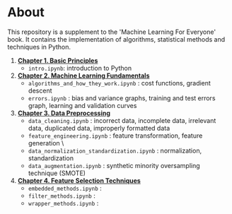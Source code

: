 # About

This repository is a supplement to the 'Machine Learning For Everyone' book. It contains the implementation of algorithms, statistical methods and techniques in Python.

1. [**Chapter 1. Basic Principles**](https://github.com/5x12/ml4everyone/tree/master/Chapter%201.%20Basic%20Principles)
    - `intro.ipynb`: introduction to Python
2. [**Chapter 2. Machine Learning Fundamentals**](https://github.com/5x12/ml4everyone/tree/master/Chapter%202.%20Machine%20Learning%20Fundamentals)
    - `algorithms_and_how_they_work.ipynb` : cost functions, gradient descent
    - `errors.ipynb` : bias and variance graphs, training and test errors graph, learning and validation curves
3. [**Chapter 3. Data Preprocessing**](https://github.com/5x12/ml4everyone/tree/master/Chapter%203.%20Data%20Preprocessing)
    - `data_cleaning.ipynb` : incorrect data, incomplete data, irrelevant data, duplicated data, improperly formatted data 
    - `feature_engineering.ipynb` : feature transformation, feature generation \
    - `data_normalization_standardization.ipynb` : normalization, standardization  
    - `data_augmentation.ipynb` : synthetic minority oversampling technique (SMOTE)
4. [**Chapter 4. Feature Selection Techniques**](https://github.com/5x12/ml4everyone/tree/master/Chapter%204.%20Feature%20Selection%20Techniques)
    - `embedded_methods.ipynb` : 
    - `filter_methods.ipynb` : 
    - `wrapper_methods.ipynb` : 
